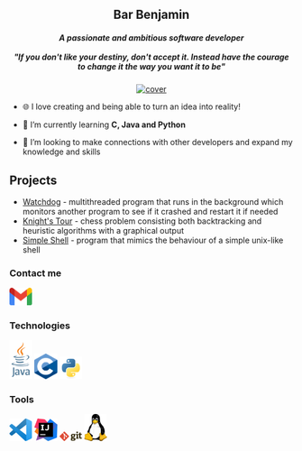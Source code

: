 <h2 align="center">Bar Benjamin</h1>
<h5 align="center";">A passionate and ambitious software developer</br><br />
"If you don't like your destiny, don't accept it. Instead have the courage to change it the way you want it to be"</h3>

<p align="center">
  <a href="#"><img src="https://media.giphy.com/media/dWesBcTLavkZuG35MI/giphy.gif" width="500px" title="cover"></a>
</p>

- 🌐 I love creating and being able to turn an idea into reality!

- 🌱 I’m currently learning **C, Java and Python**

- 👯 I’m looking to make connections with other developers and expand my knowledge and skills

## Projects
- [Watchdog](https://github.com/bar-benjamin/Watchdog) - multithreaded program that runs in the background which monitors another program to see if it crashed and restart it if needed
- [Knight's Tour](https://github.com/bar-benjamin/Knight-Tour) - chess problem consisting both backtracking and heuristic algorithms with a graphical output
- [Simple Shell](https://github.com/bar-benjamin/Simple-Shell) - program that mimics the behaviour of a simple unix-like shell

### Contact me

<div>
 <a href="mailto:bar.benjamin123@gmail.com" target="_blank"><img src ="./images/gmail.svg" alt="daniel.brodsky@att.com" width="8%" title='bar.benjamin123@gmail.com'/></a>
</div>

### Technologies
<div>
  <a href="https://www.oracle.com/java/" target="_blank"><img src ="./images/java.svg" alt="Java logo" width="8%" title='Java'/></a>
  <a href="https://www.cprogramming.com/" target="_blank"><img src ="./images/c.png" alt="C logo" width="8%" title='C'/></a>
  <a href="https://www.python.org/" target="_blank"><img src ="./images/python.svg" alt="Python logo" width="8%" title='Python'/></a>
</div>
                                                                  
                                                                 
### Tools
<div>
  <a href="https://code.visualstudio.com/" target="_blank"><img src ="./images/visual-studio-code.svg" alt="VS Code logo" width="8%" title='Visual Studio Code'/></a>
  <a href="https://www.jetbrains.com/idea/" target="_blank"><img src ="./images/IntelliJ.svg" alt="IntelliJ logo" width="8%" title='IntelliJ'/></a>
  <a href="https://git-scm.com/" target="_blank"><img src ="./images/git.svg" alt="Git logo" width="8%" title='Git'/></a>
  <a href="https://www.linux.org/" target="_blank"><img src ="./images/linux.svg" alt="Linux logo" width="8%" title='Linux'/></a>
</div>
